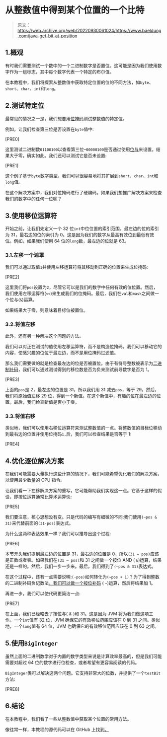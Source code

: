 # 从整数值中得到某个位置的一个比特

> 原文：<https://web.archive.org/web/20220930061024/https://www.baeldung.com/java-get-bit-at-position>

## 1.概观

有时我们需要测试一个数中的一个二进制数字是否置位。这可能是因为我们使用数字作为一组标志，其中每个数字代表一个特定的布尔值。

在本教程中，我们将探索从整数值中获取特定位置的位的不同方法，如`byte`、`short`、`char`、`int`和`long`。

## 2.测试特定位

最常见的情况之一是，我们想要用[位掩码](/web/20220628091014/https://www.baeldung.com/java-bitmasking)测试整数值的特定位。

例如，让我们检查第三位是否设置在`byte`值中:

[PRE0]

这里测试二进制数`01100100`以查看第三位–`00000100`是否通过使用[位与](/web/20220628091014/https://www.baeldung.com/java-bitwise-operators)来设置。结果大于零，确实如此。我们还可以测试它是否未设置:

[PRE1]

这个例子基于`byte`数字类型，我们可以很容易地将其扩展到`short`、`char`、`int`和`long`值。

在这个解决方案中，我们对位掩码进行了硬编码。如果我们想推广解决方案来检查我们的数字中的任何一位呢？

## 3.使用移位运算符

开始之前，让我们先定义一个 32 位`int`中位位置的索引范围。最左边的位的索引为 31，最右边的位的索引为 0。这是因为我们的数字从最高有效位到最低有效位。例如，如果我们使用 64 位的`long`数，最左边的位就是 63。

### 3.1.左移一个遮罩

我们可以通过取值`1`并使用左移运算符将其移动到正确的位置来生成位掩码:

[PRE2]

这里我们将`pos`设置为`2`，尽管它可以是我们的数字中任何有效的位位置。然后，我们使用左移运算符(`<<`)来生成我们的位掩码。最后，我们在`val`和`mask`之间做一个位与(`&`)运算。

如果结果大于零，则意味着目标位被置位。

### 3.2.将值左移

此外，还有另一种解决这个问题的方法。

我们可以对正在测试的值使用左移运算符，而不是构造位掩码。我们可以移动它的内容，使感兴趣的位位于最左边，而不是用位掩码过滤值。

那么我们需要做的就是检查最左边的位是否被置位。由于有符号整数被表示为[二进制补码](/web/20220628091014/https://www.baeldung.com/cs/two-complement)，我们可以通过测试得到的移位数是否为负来测试前导数字是否为 1。

[PRE3]

上面的`pos`是 2，最左边的位置是 31，所以我们用 31 减去`pos`，等于 29。然后，我们将原始值左移 29 位，得到一个新值。在这个新值中，有趣的位在最左边的位置。最后，我们检查新值是否小于零。

### 3.3.将值右移

类似地，我们可以使用右移位运算符来测试整数值的一点。将整数值的目标位移动到最右边的位置并使用位掩码`1,`后，我们可以检查结果是否等于 1:

[PRE4]

## 4.优化逐位解决方案

在我们可能需要大量执行这些计算的情况下，我们可能希望优化我们的解决方案，以使用最少数量的 CPU 指令。

让我们看一下左移解决方案的重写，它可能帮助我们实现这一点。它基于这样的假设，即按位运算通常比算术运算快:

[PRE5]

我们要注意，核心思想没有变。只是代码的编写有细微的不同:我们使用`(~pos & 31)`来代替前面的`(31-pos)`表达式。

为什么这两种表达效果一样？我们可以推导出这个过程:

[PRE6]

本节开头我们提到最左边的位置是 31，最右边的位置是 0，所以`(31 – pos)`应该是正数或者零。如果我们在`(31 – pos)`和 31 之间做一个按位 AND ( `&`)运算，结果还是一样的。然后，我们一步一步来。最后，我们得到了`(~pos & 31)`表达式。

在这个过程中，还有一点需要说明:`(-pos)`如何转化为`(~pos + 1)`？为了得到整数的二进制补码负记数法[，我们可以做一个](https://web.archive.org/web/20220628091014/https://www.cs.cornell.edu/~tomf/notes/cps104/twoscomp.html#whyworks)[按位补码](/web/20220628091014/https://www.baeldung.com/java-bitwise-operators#4-bitwisecomplement-) ( `~`)运算，然后将结果加 1。

再进一步，我们可以使代码更简洁一点:

[PRE7]

在上面，我们已经略去了按位与( *&* )和 31。这是因为 JVM 将为我们做这项工作。一个`int`值有 32 位，JVM 确保它的有效移位范围应该在 0 到 31 之间。类似地，一个`long`值有 64 位，JVM 也确保它的有效移位范围应该在 0 到 63 之间。

## 5.使用`BigInteger`

虽然上面的二进制数学对于内置的数字类型来说是计算效率最高的，但是我们可能需要对超过 64 位的数字进行位检查，或者希望有更容易阅读的代码。

`BigInteger`类可以解决这两个问题。它支持非常大的位数，并提供了一个`testBit`方法:

[PRE8]

## 6.结论

在本教程中，我们看了一些从整数值中获取某个位置的常用方法。

像往常一样，本教程的源代码可以在 GitHub 上找到[。](https://web.archive.org/web/20220628091014/https://github.com/eugenp/tutorials/tree/master/core-java-modules/core-java-lang-operators-2)